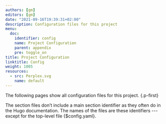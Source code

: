 ```yaml
---
authors: [gm]
editors: [gm]
date: "2021-09-16T19:39:31+02:00"
description: Configuration files for this project
menu:
  doc:
    identifier: config
    name: Project Configuration
    parent: appendix
    pre: toggle_on
title: Project Configuration
linktitle: Config
weight: 1005
resources:
  - src: Perplex.svg
    name: default
---
```


The following pages show all configuration files for this project.
{.p-first} <!--more-->

The section files don’t include a main section identifier as they often do in the Hugo documentation. The names of the files are these identifiers --- except for the top-level file {$config.yaml}.
